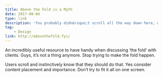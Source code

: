 ```yaml
---
title: Above the Fold is a Myth
date: 2017-08-04
type: link
description: 'You probably didn&rsquo;t scroll all the way down here, did you?'
tag:
    - Design
link: http://abovethefold.fyi/
---
```

An incredibly useful resource to have handy when discussing ‘the fold’ with clients. Guys, it’s not a thing anymore. Stop trying to make the fold happen.

Users scroll and instinctively know that they should do that. Yes consider content placement and importance. Don’t try to fit it all on one screen.
